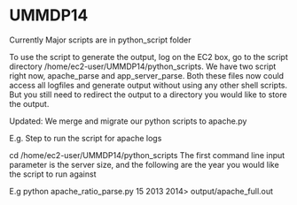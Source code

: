 UMMDP14
=======

Currently Major scripts are in python_script folder

To use the script to generate the output, log on the EC2 box,
go to the script directory /home/ec2-user/UMMDP14/python_scripts.
We have two script right now, apache_parse and app_server_parse.
Both these files now could access all logfiles and generate output
without using any other shell scripts. But you still need to redirect
the output to a directory you would like to store the output.

Updated: We merge and migrate our python scripts to apache.py

E.g.
Step to run the script for apache logs

cd /home/ec2-user/UMMDP14/python_scripts
The first command line input parameter is the server size, and the following are the year you would like the script to run against

E.g 
python apache_ratio_parse.py 15 2013 2014> output/apache_full.out

